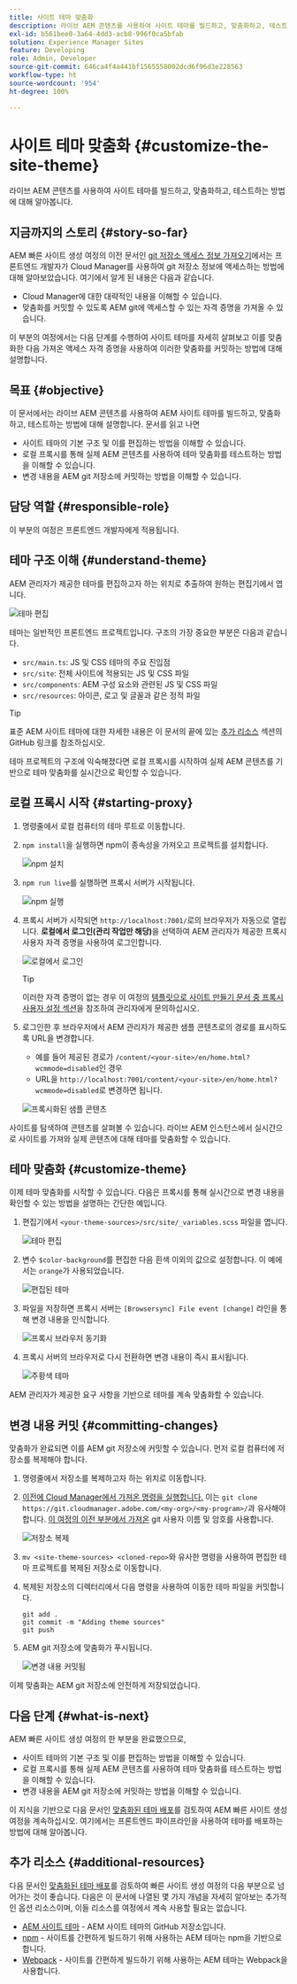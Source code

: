 ```yaml
---
title: 사이트 테마 맞춤화
description: 라이브 AEM 콘텐츠를 사용하여 사이트 테마를 빌드하고, 맞춤화하고, 테스트하는 방법에 대해 알아봅니다.
exl-id: b561bee0-3a64-4dd3-acb8-996f0ca5bfab
solution: Experience Manager Sites
feature: Developing
role: Admin, Developer
source-git-commit: 646ca4f4a441bf1565558002dcd6f96d3e228563
workflow-type: ht
source-wordcount: '954'
ht-degree: 100%

---
```


# 사이트 테마 맞춤화 {#customize-the-site-theme}

라이브 AEM 콘텐츠를 사용하여 사이트 테마를 빌드하고, 맞춤화하고, 테스트하는 방법에 대해 알아봅니다.

## 지금까지의 스토리 {#story-so-far}

AEM 빠른 사이트 생성 여정의 이전 문서인 [git 저장소 액세스 정보 가져오기](retrieve-access.md)에서는 프론트엔드 개발자가 Cloud Manager를 사용하여 git 저장소 정보에 액세스하는 방법에 대해 알아보았습니다. 여기에서 알게 된 내용은 다음과 같습니다.

* Cloud Manager에 대한 대략적인 내용을 이해할 수 있습니다.
* 맞춤화를 커밋할 수 있도록 AEM git에 액세스할 수 있는 자격 증명을 가져올 수 있습니다.

이 부분의 여정에서는 다음 단계를 수행하여 사이트 테마를 자세히 살펴보고 이를 맞춤화한 다음 가져온 액세스 자격 증명을 사용하여 이러한 맞춤화를 커밋하는 방법에 대해 설명합니다.

## 목표 {#objective}

이 문서에서는 라이브 AEM 콘텐츠를 사용하여 AEM 사이트 테마를 빌드하고, 맞춤화하고, 테스트하는 방법에 대해 설명합니다. 문서를 읽고 나면

* 사이트 테마의 기본 구조 및 이를 편집하는 방법을 이해할 수 있습니다.
* 로컬 프록시를 통해 실제 AEM 콘텐츠를 사용하여 테마 맞춤화를 테스트하는 방법을 이해할 수 있습니다.
* 변경 내용을 AEM git 저장소에 커밋하는 방법을 이해할 수 있습니다.

## 담당 역할 {#responsible-role}

이 부분의 여정은 프론트엔드 개발자에게 적용됩니다.

## 테마 구조 이해 {#understand-theme}

AEM 관리자가 제공한 테마를 편집하고자 하는 위치로 추출하여 원하는 편집기에서 엽니다.

![테마 편집](assets/edit-theme.png)

테마는 일반적인 프론트엔드 프로젝트입니다. 구조의 가장 중요한 부분은 다음과 같습니다.

* `src/main.ts`: JS 및 CSS 테마의 주요 진입점
* `src/site`: 전체 사이트에 적용되는 JS 및 CSS 파일
* `src/components`: AEM 구성 요소와 관련된 JS 및 CSS 파일
* `src/resources`: 아이콘, 로고 및 글꼴과 같은 정적 파일

>[!TIP]
>
>표준 AEM 사이트 테마에 대한 자세한 내용은 이 문서의 끝에 있는 [추가 리소스](#additional-resources) 섹션의 GitHub 링크를 참조하십시오.

테마 프로젝트의 구조에 익숙해졌다면 로컬 프록시를 시작하여 실제 AEM 콘텐츠를 기반으로 테마 맞춤화를 실시간으로 확인할 수 있습니다.

## 로컬 프록시 시작 {#starting-proxy}

1. 명령줄에서 로컬 컴퓨터의 테마 루트로 이동합니다.
1. `npm install`을 실행하면 npm이 종속성을 가져오고 프로젝트를 설치합니다.

   ![npm 설치](assets/npm-install.png)

1. `npm run live`를 실행하면 프록시 서버가 시작됩니다.

   ![npm 실행](assets/npm-run-live.png)

1. 프록시 서버가 시작되면 `http://localhost:7001/`로의 브라우저가 자동으로 열립니다. **로컬에서 로그인(관리 작업만 해당)**&#x200B;을 선택하여 AEM 관리자가 제공한 프록시 사용자 자격 증명을 사용하여 로그인합니다.

   ![로컬에서 로그인](assets/sign-in-locally.png)

   >[!TIP]
   >
   >이러한 자격 증명이 없는 경우 이 여정의 [템플릿으로 사이트 만들기 문서 중 프록시 사용자 설정 섹션](/help/journey-sites/quick-site/create-site.md#proxy-user)을 참조하여 관리자에게 문의하십시오.

1. 로그인한 후 브라우저에서 AEM 관리자가 제공한 샘플 콘텐츠로의 경로를 표시하도록 URL을 변경합니다.

   * 예를 들어 제공된 경로가 `/content/<your-site>/en/home.html?wcmmode=disabled`인 경우
   * URL을 `http://localhost:7001/content/<your-site>/en/home.html?wcmmode=disabled`로 변경하면 됩니다.

   ![프록시화된 샘플 콘텐츠](assets/proxied-sample-content.png)

사이트를 탐색하여 콘텐츠를 살펴볼 수 있습니다. 라이브 AEM 인스턴스에서 실시간으로 사이트를 가져와 실제 콘텐츠에 대해 테마를 맞춤화할 수 있습니다.

## 테마 맞춤화 {#customize-theme}

이제 테마 맞춤화를 시작할 수 있습니다. 다음은 프록시를 통해 실시간으로 변경 내용을 확인할 수 있는 방법을 설명하는 간단한 예입니다.

1. 편집기에서 `<your-theme-sources>/src/site/_variables.scss` 파일을 엽니다.

   ![테마 편집](assets/edit-theme.png)

1. 변수 `$color-background`를 편집한 다음 흰색 이외의 값으로 설정합니다. 이 예에서는 `orange`가 사용되었습니다.

   ![편집된 테마](assets/edited-theme.png)

1. 파일을 저장하면 프록시 서버는 `[Browsersync] File event [change]` 라인을 통해 변경 내용을 인식합니다.

   ![프록시 브라우저 동기화](assets/proxy-browsersync.png)

1. 프록시 서버의 브라우저로 다시 전환하면 변경 내용이 즉시 표시됩니다.

   ![주황색 테마](assets/orange-theme.png)

AEM 관리자가 제공한 요구 사항을 기반으로 테마를 계속 맞춤화할 수 있습니다.

## 변경 내용 커밋 {#committing-changes}

맞춤화가 완료되면 이를 AEM git 저장소에 커밋할 수 있습니다. 먼저 로컬 컴퓨터에 저장소를 복제해야 합니다.

1. 명령줄에서 저장소를 복제하고자 하는 위치로 이동합니다.
1. [이전에 Cloud Manager에서 가져온 명령을 실행합니다.](retrieve-access.md) 이는 `git clone https://git.cloudmanager.adobe.com/<my-org>/<my-program>/`과 유사해야 합니다. [이 여정의 이전 부분에서 가져온](retrieve-access.md) git 사용자 이름 및 암호를 사용합니다.

   ![저장소 복제](assets/clone-repo.png)

1. `mv <site-theme-sources> <cloned-repo>`와 유사한 명령을 사용하여 편집한 테마 프로젝트를 복제된 저장소로 이동합니다.
1. 복제된 저장소의 디렉터리에서 다음 명령을 사용하여 이동한 테마 파일을 커밋합니다.

   ```text
   git add .
   git commit -m "Adding theme sources"
   git push
   ```

1. AEM git 저장소에 맞춤화가 푸시됩니다.

   ![변경 내용 커밋됨](assets/changes-committed.png)

이제 맞춤화는 AEM git 저장소에 안전하게 저장되었습니다.

## 다음 단계 {#what-is-next}

AEM 빠른 사이트 생성 여정의 한 부분을 완료했으므로,

* 사이트 테마의 기본 구조 및 이를 편집하는 방법을 이해할 수 있습니다.
* 로컬 프록시를 통해 실제 AEM 콘텐츠를 사용하여 테마 맞춤화를 테스트하는 방법을 이해할 수 있습니다.
* 변경 내용을 AEM git 저장소에 커밋하는 방법을 이해할 수 있습니다.

이 지식을 기반으로 다음 문서인 [맞춤화된 테마 배포](deploy-theme.md)를 검토하여 AEM 빠른 사이트 생성 여정을 계속하십시오. 여기에서는 프론트엔드 파이프라인을 사용하여 테마를 배포하는 방법에 대해 알아봅니다.

## 추가 리소스 {#additional-resources}

다음 문서인 [맞춤화된 테마 배포](deploy-theme.md)를 검토하여 빠른 사이트 생성 여정의 다음 부분으로 넘어가는 것이 좋습니다. 다음은 이 문서에 나열된 몇 가지 개념을 자세히 알아보는 추가적인 옵션 리소스이며, 이들 리소스를 여정에서 계속 사용할 필요는 없습니다.

* [AEM 사이트 테마](https://github.com/adobe/aem-site-template-standard-theme-e2e) - AEM 사이트 테마의 GitHub 저장소입니다.
* [npm](https://www.npmjs.com) - 사이트를 간편하게 빌드하기 위해 사용하는 AEM 테마는 npm을 기반으로 합니다.
* [Webpack](https://webpack.js.org) - 사이트를 간편하게 빌드하기 위해 사용하는 AEM 테마는 Webpack을 사용합니다.
